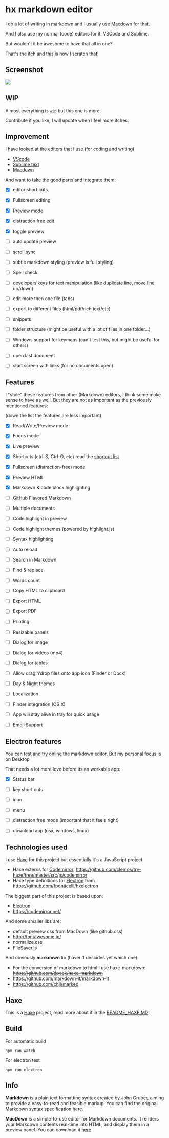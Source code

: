 # hx markdown editor

I do a lot of writing in [markdown](http://daringfireball.net/projects/markdown/syntax) and I usually use [Macdown](http://macdown.uranusjr.com/) for that.

And I also use my normal (code) editors for it: VSCode and Sublime.

But wouldn't it be awesome to have that all in one?

That's the itch and this is how I scratch that!

## Screenshot

[![](wip02.png)](history.md)


## WIP

Almost everything is `wip` but this one is more.

Contribute if you like, I will update when I feel more itches.

## Improvement

I have looked at the editors that I use (for coding and writing)

- [VScode](https://code.visualstudio.com/)
- [Sublime text](https://www.sublimetext.com/)
- [Macdown](http://macdown.uranusjr.com/)

And want to take the good parts and integrate them:

- [x] editor short cuts
- [x] Fullscreen editing
- [x] Preview mode
- [x] distraction free edit
- [x] toggle preview
- [ ] auto update preview
- [ ] scroll sync
- [ ] subtle markdown styling (preview is full styling)
- [ ] Spell check
- [ ] developers keys for text manipulation (like duplicate line, move line up/down)
- [ ] edit more then one file (tabs)
- [ ] export to different files (html/pdf/rich text/etc)
- [ ] snippets
- [ ] folder structure (might be useful with a lot of files in one folder...)
- [ ] Windows support for keymaps (can't test this, but might be useful for others)
- [ ] open last document
- [ ] start screen with links (for no documents open)



## Features

I "stole" these features from other (Markdown) editors, I think some make sense to have as well.
But they are not as important as the previously mentioned features:

(down the list the features are less important)

- [x] Read/Write/Preview mode
- [x] Focus mode
- [x] Live preview
- [x] Shortcuts (ctrl-S, Ctrl-O, etc) read the [shortcut list](/src/assets/shortcut.md)
- [x] Fullscreen (distraction-free) mode
- [x] Preview HTML
- [x] Markdown & code block highlighting
- [ ] GitHub Flavored Markdown
- [ ] Multiple documents
- [ ] Code highlight in preview
- [ ] Code highlight themes (powered by highlight.js)
- [ ] Syntax highlighting
- [ ] Auto reload
- [ ] Search in Markdown
- [ ] Find & replace
- [ ] Words count
- [ ] Copy HTML to clipboard
- [ ] Export HTML
- [ ] Export PDF
- [ ] Printing
- [ ] Resizable panels
- [ ] Dialog for image
- [ ] Dialog for videos (mp4)
- [ ] Dialog for tables
- [ ] Allow drag’n’drop files onto app icon (Finder or Dock)
- [ ] Day & Night themes
- [ ] Localization
- [ ] Finder integration (OS X)
- [ ] App will stay alive in tray for quick usage
- [ ] Emoji Support


## Electron features

You can [test and try online](https://matthijskamstra.github.io/hx-markdown-editor/) the markdown editor.
But my personal focus is on Desktop

That needs a lot more love before its an workable app:

- [x] Status bar
- [ ] key short cuts
- [ ] icon
- [ ] menu
- [ ] distraction free mode (important that it feels right)
- [ ] download app (osx, windows, linux)


## Technologies used

I use [Haxe](https://haxe.org/) for this project but essentially it's a JavaScript project.

- Haxe externs for [Codemirror](https://codemirror.net/): <https://github.com/clemos/try-haxe/tree/master/src/js/codemirror>
- Haxe type definitions for [Electron](http://electron.atom.io/) from <https://github.com/fponticelli/hxelectron>


The biggest part of this project is based upon:

- [Electron](http://electron.atom.io/)
- <https://codemirror.net/>

And some smaller libs are:

- default preview css from MacDown (like github.css)
- <http://fontawesome.io/>
- normalize.css
- FileSaver.js

And obviously **markdown** lib (haven't descides yet which one):

- ~~For the conversion of markdown to html I use haxe-markdown:  <https://github.com/dpeek/haxe-markdown>~~
- https://github.com/markdown-it/markdown-it
- https://github.com/chjj/marked


## Haxe

This is a [Haxe](http://www.haxe.org) project, read more about it in the [README_HAXE.MD](README_HAXE.MD)!



<!--

## Demo Application

Spin up the demo application to see electron in action:

```sh
## Make sure you have Electron installed (you only need to do this once)
npm install -g electron

## Clone repository
git clone https://github.com/fponticelli/hxelectron
cd hxelectron/

## Set the haxelib development directory
haxelib dev electron .

## Build and run the demo application
haxe build.hxml
electron bin/
```
-->

## Build

For automatic build

```
npm run watch
```

For electron test

```
npm run electron
```


## Info


**Markdown** is a plain text formatting syntax created by John Gruber, aiming to provide a easy-to-read and feasible markup. You can find the original Markdown syntax specification [here](http://daringfireball.net/projects/markdown/syntax).


**MacDown** is a simple-to-use editor for Markdown documents. It renders your Markdown contents real-time into HTML, and display them in a preview panel. You can download it [here](http://macdown.uranusjr.com/).



